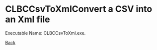
# CLBCCsvToXmlConvert a CSV into an Xml file
          
Executable Name: CLBCCsvToXml.exe.

[Back](../../blob/master/README.md)
        
        